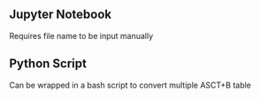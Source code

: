 ## Jupyter Notebook
Requires file name to be input manually

## Python Script
Can be wrapped in a bash script to convert multiple ASCT+B table
